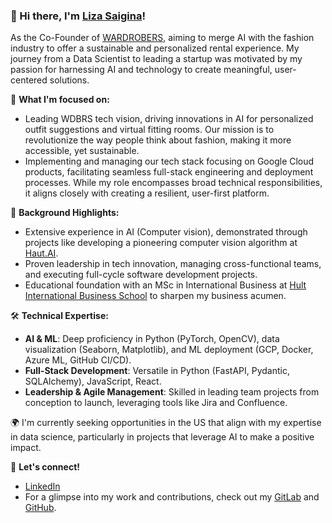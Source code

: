 ### 👋 Hi there, I'm [Liza Saigina](https://github.com/lizasaigina)!

As the Co-Founder of [WARDROBERS](https://wardrobers.co/), aiming to merge AI with the fashion industry to offer a sustainable and personalized rental experience. My journey from a Data Scientist to leading a startup was motivated by my passion for harnessing AI and technology to create meaningful, user-centered solutions.

🚀 **What I'm focused on:**
- Leading WDBRS tech vision, driving innovations in AI for personalized outfit suggestions and virtual fitting rooms. Our mission is to revolutionize the way people think about fashion, making it more accessible, yet sustainable.
- Implementing and managing our tech stack focusing on Google Cloud products, facilitating seamless full-stack engineering and deployment processes. While my role encompasses broad technical responsibilities, it aligns closely with creating a resilient, user-first platform.

💼 **Background Highlights:**
- Extensive experience in AI (Computer vision), demonstrated through projects like developing a pioneering computer vision algorithm at [Haut.AI](https://haut.ai/).
- Proven leadership in tech innovation, managing cross-functional teams, and executing full-cycle software development projects.
- Educational foundation with an MSc in International Business at [Hult International Business School](https://hult.edu/) to sharpen my business acumen.

🛠 **Technical Expertise:**
- **AI & ML**: Deep proficiency in Python (PyTorch, OpenCV), data visualization (Seaborn, Matplotlib), and ML deployment (GCP, Docker, Azure ML, GitHub CI/CD).
- **Full-Stack Development**: Versatile in Python (FastAPI, Pydantic, SQLAlchemy), JavaScript, React.
- **Leadership & Agile Management**: Skilled in leading team projects from conception to launch, leveraging tools like Jira and Confluence.

🌍 I'm currently seeking opportunities in the US that align with my expertise in data science, particularly in projects that leverage AI to make a positive impact.

🔗 **Let's connect!**
- [LinkedIn](https://linkedin.com/in/lizasaigina)
- For a glimpse into my work and contributions, check out my [GitLab](https://gitlab.com/lizasaigina) and [GitHub]([https://github.com/lizasaigina](https://github.com/lizasaigina/hult-python-analytics)).
